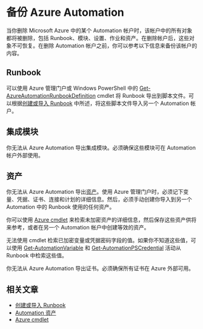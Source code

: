 <properties 
   pageTitle="备份 Azure Automation"
   description="介绍如何备份 Automation 帐户的内容，以便在删除 Automation 帐户后可以保留这些内容。"
   services="automation"
   documentationCenter=""
   authors="bwren"
   manager="stevenka"
   editor="tysonn" />
<tags 
wacn.date="05/15/2015"
   ms.service="automation"
   ms.devlang="na"
   ms.topic="article"
   ms.tgt_pltfrm="na"
   ms.workload="infrastructure-services"
   ms.date="04/13/2015"
   ms.author="bwren" />

# 备份 Azure Automation

当你删除 Microsoft Azure 中的某个 Automation 帐户时，该帐户中的所有对象都将被删除，包括 Runbook、模块、设置、作业和资产。在删除帐户后，这些对象不可恢复。在删除 Automation 帐户之前，你可以参考以下信息来备份该帐户的内容。 

## Runbook

可以使用 Azure 管理门户或 Windows PowerShell 中的 [Get-AzureAutomationRunbookDefinition](https://msdn.microsoft.com/zh-CN/library/dn690269.aspx) cmdlet 将 Runbook 导出到脚本文件。可以根据[创建或导入 Runbook](https://msdn.microsoft.com/zh-CN/library/dn643637.aspx) 中所述，将这些脚本文件导入另一个 Automation 帐户。


## 集成模块

你无法从 Azure Automation 导出集成模块。必须确保这些模块可在 Automation 帐户外部使用。

## 资产

你无法从 Azure Automation 导出[资产](https://msdn.microsoft.com/zh-CN/library/dn939988.aspx)。使用 Azure 管理门户时，必须记下变量、凭据、证书、连接和计划的详细信息。然后，必须手动创建你导入到另一个 Automation 中的 Runbook 使用的任何资产。

你可以使用 [Azure cmdlet](https://msdn.microsoft.com/zh-CN/library/dn690262.aspx) 来检索未加密资产的详细信息，然后保存这些资产供将来参考，或者在另一个 Automation 帐户中创建等效的资产。

无法使用 cmdlet 检索已加密变量或凭据密码字段的值。如果你不知道这些值，可以使用 [Get-AutomationVariable](https://msdn.microsoft.com/zh-CN/library/dn940012.aspx) 和 [Get-AutomationPSCredential](https://msdn.microsoft.com/zh-CN/library/dn940015.aspx) 活动从 Runbook 中检索这些值。

你无法从 Azure Automation 导出证书。必须确保所有证书在 Azure 外部可用。

## 相关文章

- [创建或导入 Runbook](https://msdn.microsoft.com/zh-CN/library/dn643637.aspx)
- [Automation 资产](https://msdn.microsoft.com/zh-CN/library/dn939988.aspx)
- [Azure cmdlet](https://msdn.microsoft.com/zh-CN/library/dn690262.aspx)

<!--HONumber=53-->